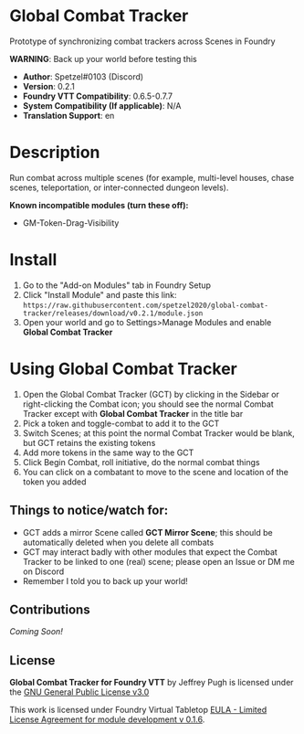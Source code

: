 # Global Combat Tracker
Prototype of synchronizing combat trackers across Scenes in Foundry

**WARNING**: Back up your world before testing this

* **Author**: Spetzel#0103 (Discord)
* **Version**: 0.2.1
* **Foundry VTT Compatibility**: 0.6.5-0.7.7
* **System Compatibility (If applicable)**: N/A
* **Translation Support**: en


# Description
Run combat across multiple scenes (for example, multi-level houses, chase scenes, teleportation, or inter-connected dungeon levels).

**Known incompatible modules (turn these off):**
- GM-Token-Drag-Visibility

# Install
1. Go to the "Add-on Modules" tab in Foundry Setup
2. Click "Install Module" and paste this link: `https://raw.githubusercontent.com/spetzel2020/global-combat-tracker/releases/download/v0.2.1/module.json`
3. Open your world and go to Settings>Manage Modules and enable **Global Combat Tracker**

# Using Global Combat Tracker
1. Open the Global Combat Tracker (GCT) by clicking in the Sidebar or right-clicking the Combat icon; you should see the normal Combat Tracker except with **Global Combat Tracker** in the title bar
2. Pick a token and toggle-combat to add it to the GCT
3. Switch Scenes; at this point the normal Combat Tracker would be blank, but GCT retains the existing tokens
4. Add more tokens in the same way to the GCT
5. Click Begin Combat, roll initiative, do the normal combat things
6. You can click on a combatant to move to the scene and location of the token you added

## Things to notice/watch for:
- GCT adds a mirror Scene called **GCT Mirror Scene**; this should be automatically deleted when you delete all combats
- GCT may interact badly with other modules that expect the Combat Tracker to be linked to one (real) scene; please open an Issue or DM me on Discord
- Remember I told you to back up your world!

## Contributions
*Coming Soon!*

## License
**Global Combat Tracker for Foundry VTT** by Jeffrey Pugh is licensed under the [GNU General Public License v3.0](https://github.com/spetzel2020/global-combat-tracker/blob/master/LICENSE)

This work is licensed under Foundry Virtual Tabletop [EULA - Limited License Agreement for module development v 0.1.6](http://foundryvtt.com/article/license/).
